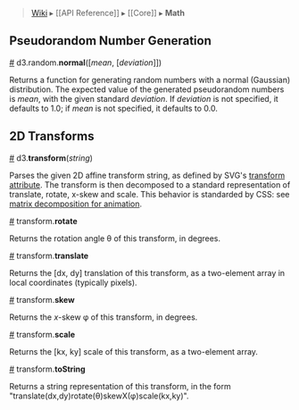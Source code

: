 > [Wiki](Home) ▸ [[API Reference]] ▸ [[Core]] ▸ **Math**

## Pseudorandom Number Generation

<a name="d3_random_normal" href="#wiki-d3_random_normal">#</a> d3.random.<b>normal</b>([<i>mean</i>, [<i>deviation</i>]])

Returns a function for generating random numbers with a normal (Gaussian) distribution. The expected value of the generated pseudorandom numbers is *mean*, with the given standard *deviation*. If *deviation* is not specified, it defaults to 1.0; if *mean* is not specified, it defaults to 0.0.

## 2D Transforms

<a name="d3_transform" href="#wiki-d3_transform">#</a> d3.<b>transform</b>(<i>string</i>)

Parses the given 2D affine transform string, as defined by SVG's [transform attribute](http://www.w3.org/TR/SVG/coords.html#TransformAttribute). The transform is then decomposed to a standard representation of translate, rotate, x-skew and scale. This behavior is standarded by CSS: see [matrix decomposition for animation](http://www.w3.org/TR/css3-2d-transforms/#matrix-decomposition).

<a name="transform_rotate" href="#wiki-transform_rotate">#</a> transform.<b>rotate</b>

Returns the rotation angle θ of this transform, in degrees.

<a name="transform_translate" href="#wiki-transform_translate">#</a> transform.<b>translate</b>

Returns the [dx, dy] translation of this transform, as a two-element array in local coordinates (typically pixels).

<a name="transform_skew" href="#wiki-transform_skew">#</a> transform.<b>skew</b>

Returns the *x*-skew φ of this transform, in degrees.

<a name="transform_scale" href="#wiki-transform_scale">#</a> transform.<b>scale</b>

Returns the [kx, ky] scale of this transform, as a two-element array.

<a name="transform_toString" href="#wiki-transform_toString">#</a> transform.<b>toString</b>

Returns a string representation of this transform, in the form "translate(dx,dy)rotate(θ)skewX(φ)scale(kx,ky)".